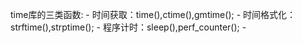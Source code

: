 time库的三类函数:
    - 时间获取：time(),ctime(),gmtime();
    - 时间格式化：strftime(),strptime();
    - 程序计时：sleep(),perf_counter();
    - 